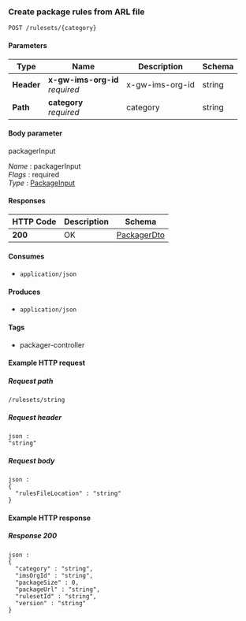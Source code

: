 
<a name="createpackageusingpost"></a>
### Create package rules from ARL file
```
POST /rulesets/{category}
```


#### Parameters

|Type|Name|Description|Schema|
|---|---|---|---|
|**Header**|**x-gw-ims-org-id**  <br>*required*|x-gw-ims-org-id|string|
|**Path**|**category**  <br>*required*|category|string|


#### Body parameter
packagerInput

*Name* : packagerInput  
*Flags* : required  
*Type* : [PackageInput](../definitions/PackageInput.md#packageinput)


#### Responses

|HTTP Code|Description|Schema|
|---|---|---|
|**200**|OK|[PackagerDto](../definitions/PackagerDto.md#packagerdto)|


#### Consumes

* `application/json`


#### Produces

* `application/json`


#### Tags

* packager-controller


#### Example HTTP request

##### Request path
```
/rulesets/string
```


##### Request header
```
json :
"string"
```


##### Request body
```
json :
{
  "rulesFileLocation" : "string"
}
```


#### Example HTTP response

##### Response 200
```
json :
{
  "category" : "string",
  "imsOrgId" : "string",
  "packageSize" : 0,
  "packageUrl" : "string",
  "rulesetId" : "string",
  "version" : "string"
}
```



